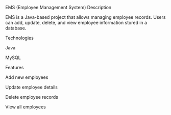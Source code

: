 EMS (Employee Management System)
Description

EMS is a Java-based project that allows managing employee records. Users can add, update, delete, and view employee information stored in a database.

Technologies

Java

MySQL 

Features

Add new employees

Update employee details

Delete employee records

View all employees
